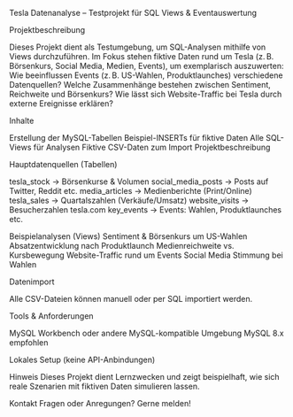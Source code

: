 Tesla Datenanalyse – Testprojekt für SQL Views & Eventauswertung

Projektbeschreibung

Dieses Projekt dient als Testumgebung, um SQL-Analysen mithilfe von Views durchzuführen.
Im Fokus stehen fiktive Daten rund um Tesla (z. B. Börsenkurs, Social Media, Medien, Events), um exemplarisch auszuwerten:
    Wie beeinflussen Events (z. B. US-Wahlen, Produktlaunches) verschiedene Datenquellen?
    Welche Zusammenhänge bestehen zwischen Sentiment, Reichweite und Börsenkurs?
    Wie lässt sich Website-Traffic bei Tesla durch externe Ereignisse erklären?

Inhalte

Erstellung der MySQL-Tabellen
Beispiel-INSERTs für fiktive Daten
Alle SQL-Views für Analysen
Fiktive CSV-Daten zum Import
Projektbeschreibung

Hauptdatenquellen (Tabellen)

tesla_stock → Börsenkurse & Volumen
social_media_posts → Posts auf Twitter, Reddit etc.
media_articles → Medienberichte (Print/Online)
tesla_sales → Quartalszahlen (Verkäufe/Umsatz)
website_visits → Besucherzahlen tesla.com
key_events → Events: Wahlen, Produktlaunches etc.

Beispielanalysen (Views)
    Sentiment & Börsenkurs um US-Wahlen
    Absatzentwicklung nach Produktlaunch
    Medienreichweite vs. Kursbewegung
    Website-Traffic rund um Events
    Social Media Stimmung bei Wahlen

Datenimport

Alle CSV-Dateien können manuell oder per SQL importiert werden.

Tools & Anforderungen

MySQL Workbench oder andere MySQL-kompatible Umgebung
MySQL 8.x empfohlen

Lokales Setup (keine API-Anbindungen)

Hinweis
Dieses Projekt dient Lernzwecken und zeigt beispielhaft, wie sich reale Szenarien mit fiktiven Daten simulieren lassen.

Kontakt
Fragen oder Anregungen? Gerne melden!
